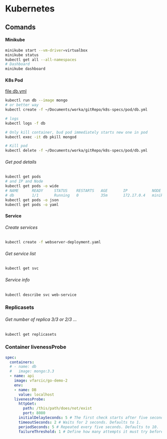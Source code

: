 # Kubernetes

## Comands

#### Minikube
```bash
minikube start --vm-driver=virtualbox
minikube status
kubectl get all --all-namespaces
# Dashboard
minikube dashboard
```
#### K8s Pod
[file db.yml](/User/pav/Documents/worka/gitRepo/k8s-specs/pod/db.yml)
```bash
kubectl run db --image mongo
# or better way
kubectl create -f ~/Documents/worka/gitRepo/k8s-specs/pod/db.yml

# logs
kubectl logs -f db

# Only kill container, bud pod immediately starts new one in pod
kubectl exec -it db pkill mongod

# Kill pod
kubectl delete -f ~/Documents/worka/gitRepo/k8s-specs/pod/db.yml
```

###### Get pod details
```bash
kubectl get pods
# and IP and Node
kubectl get pods -o wide
# NAME      READY     STATUS    RESTARTS   AGE       IP           NODE
# db        1/1       Running   0          35m       172.17.0.4   minikube
kubectl get pods -o json
kubectl get pods -o yaml
```

#### Service

###### Create services

```bash
kubectl create -f webserver-deployment.yaml


```

###### Get service list
```bash
kubectl get svc
```

###### Service info
```bash
kubectl describe svc web-service
```

### Replicasets

###### Get number of replica 3/3 or 2/3 ...
```bash
kubectl get replicasets
```

### Container livenessProbe

```yaml
spec:
  containers:
  # - name: db
  #   image: mongo:3.3
  - name: api
    image: vfarcic/go-demo-2
    env:
    - name: DB
      value: localhost
    livenessProbe:
      httpGet:
        path: /this/path/does/not/exist
        port: 8080
      initialDelaySeconds: 5 # The first check starts after five seconds.
      timeoutSeconds: 2 # Waits for 2 seconds. Defaults to 1.
      periodSeconds: 5 # Repeated every five seconds. Defaults to 10.
      failureThreshold: 1 # Define how many attempts it must try before giving up. Defaults to 3
```
